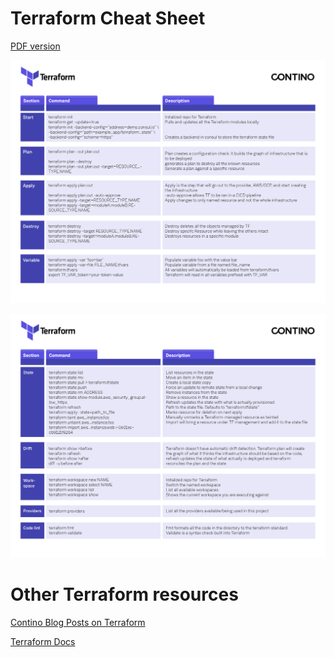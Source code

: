 
# Terraform Cheat Sheet

[PDF version](https://github.com/contino/terraform-cheatsheet/raw/master/resources/terraform_cheatsheet.pdf)

![](resources/terraform_cheatsheet_1.png)

![](resources/terraform_cheatsheet_2.png)

# Other Terraform resources

[Contino Blog Posts on Terraform](https://www.contino.io/insights/topic/terraform)

[Terraform Docs](https://www.terraform.io/docs/index.html)
